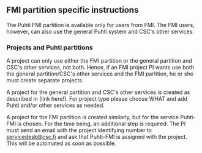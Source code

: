 ## FMI partition specific instructions
The Puhti FMI partition is available only for users from FMI. The FMI users, however, can also use the general Puhti system and CSC's other services.
### Projects and Puhti partitions
A project can only use either the FMI partition or the general partition and CSC's other services, not both. Hence, if an FMI project PI wants use both the general partition/CSC's other services and the FMI partition, he or she must create separate projects.

A project for the general partition and CSC's other services is created as described in (link here!). For project type please choose WHAT and add Puhti and/or other services as needed.

A project for the FMI partition is created similarly, but for the service Puhti-FMI is chosen. For the time being, an additional step is required: The PI must send an email with the project identifying number to servicedesk@csc.fi and ask that Puhti-FMI is assigned with the project. This will be automated as soon as possible.
